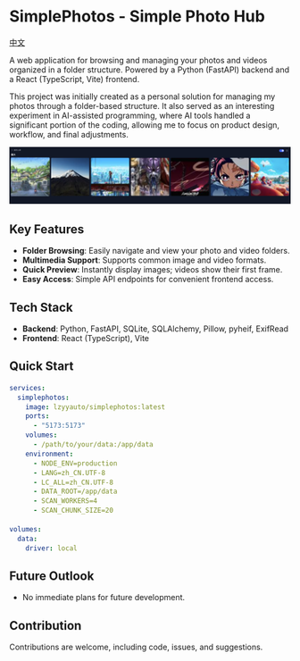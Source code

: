 # SimplePhotos - Simple Photo Hub

[中文](README_zh.md)

A web application for browsing and managing your photos and videos organized in a folder structure. Powered by a Python (FastAPI) backend and a React (TypeScript, Vite) frontend.

This project was initially created as a personal solution for managing my photos through a folder-based structure. It also served as an interesting experiment in AI-assisted programming, where AI tools handled a significant portion of the coding, allowing me to focus on product design, workflow, and final adjustments.

![SimplePhotos](SimplePhotos.png)

## Key Features

- **Folder Browsing**: Easily navigate and view your photo and video folders.
- **Multimedia Support**: Supports common image and video formats.
- **Quick Preview**: Instantly display images; videos show their first frame.
- **Easy Access**: Simple API endpoints for convenient frontend access.

## Tech Stack

- **Backend**: Python, FastAPI, SQLite, SQLAlchemy, Pillow, pyheif, ExifRead
- **Frontend**: React (TypeScript), Vite

## Quick Start

```yaml
services:
  simplephotos:
    image: lzyyauto/simplephotos:latest
    ports:
      - "5173:5173"
    volumes:
      - /path/to/your/data:/app/data
    environment:
      - NODE_ENV=production
      - LANG=zh_CN.UTF-8
      - LC_ALL=zh_CN.UTF-8
      - DATA_ROOT=/app/data
      - SCAN_WORKERS=4
      - SCAN_CHUNK_SIZE=20

volumes:
  data:
    driver: local
```

## Future Outlook

- No immediate plans for future development.

## Contribution

Contributions are welcome, including code, issues, and suggestions.